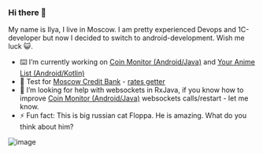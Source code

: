 ### Hi there 👋
My name is Ilya, I live in Moscow. I am pretty experienced Devops and 1C-developer but now I decided to switch to android-development.
Wish me luck 😺.

- ⌨️ I’m currently working on [Coin Monitor (Android/Java)](https://github.com/Ridje/coinMonitor) and [Your Anime List (Android/Kotlin)](https://github.com/Ridje/YourAnimeList)
- 🏢 Test for [Moscow Credit Bank](https://mkb.ru/) - [rates getter](https://github.com/Ridje/mkb_test)
- 🤔 I’m looking for help with websockets in RxJava, if you know how to improve [Coin Monitor (Android/Java)](https://github.com/Ridje/coinMonitor) websockets calls/restart - let me know.
- ⚡ Fun fact: This is big russian cat Floppa. He is amazing. What do you think about him?

![image](https://user-images.githubusercontent.com/4568712/120103190-23b03c80-c157-11eb-9ebd-9930e32c7fcc.png)
